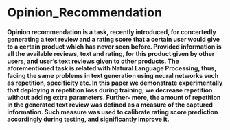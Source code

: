# Opinion_Recommendation

#### Opinion recommendation is a task, recently introduced, for concertedly generating a text review and a rating score that a certain user would give to a certain product which has never seen before. Provided information is all the available reviews, text and rating, for this product given by other users, and user’s text reviews given to other products. The aforementioned task is related with Natural Language Processing, thus, facing the same problems in text generation using neural networks such as repetition, specificity etc. In this paper we demonstrate experimentally that deploying a repetition loss during training, we decrease repetition without adding extra parameters. Further- more, the amount of repetition in the generated text review was defined as a measure of the captured information. Such measure was used to calibrate rating score prediction accordingly during testing, and significantly improve it.
